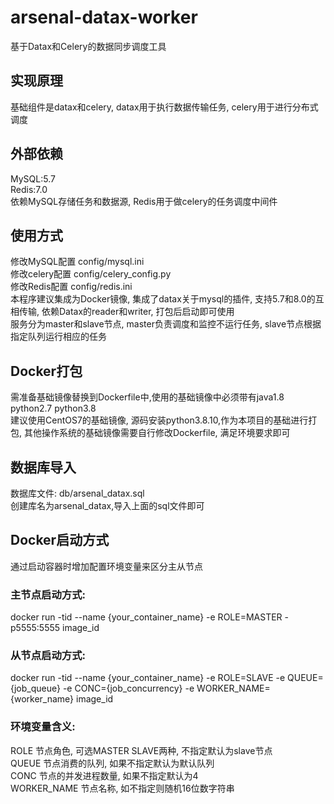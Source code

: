# arsenal-datax-worker
基于Datax和Celery的数据同步调度工具

## 实现原理 
基础组件是datax和celery, datax用于执行数据传输任务, celery用于进行分布式调度

## 外部依赖
MySQL:5.7 \
Redis:7.0 \
依赖MySQL存储任务和数据源, Redis用于做celery的任务调度中间件

## 使用方式
修改MySQL配置 config/mysql.ini \
修改celery配置 config/celery_config.py \
修改Redis配置 config/redis.ini \
本程序建议集成为Docker镜像, 集成了datax关于mysql的插件, 支持5.7和8.0的互相传输, 依赖Datax的reader和writer, 打包后启动即可使用 \
服务分为master和slave节点, master负责调度和监控不运行任务, slave节点根据指定队列运行相应的任务

## Docker打包
需准备基础镜像替换到Dockerfile中,使用的基础镜像中必须带有java1.8 python2.7 python3.8 \
建议使用CentOS7的基础镜像, 源码安装python3.8.10,作为本项目的基础进行打包, 其他操作系统的基础镜像需要自行修改Dockerfile, 满足环境要求即可

## 数据库导入
数据库文件: db/arsenal_datax.sql \
创建库名为arsenal_datax,导入上面的sql文件即可

## Docker启动方式
通过启动容器时增加配置环境变量来区分主从节点

### 主节点启动方式: 
docker run -tid --name {your_container_name} -e ROLE=MASTER -p5555:5555 image_id

### 从节点启动方式: 
docker run -tid --name {your_container_name} -e ROLE=SLAVE -e QUEUE={job_queue} -e CONC={job_concurrency} -e WORKER_NAME={worker_name} image_id

### 环境变量含义: 
ROLE 节点角色, 可选MASTER SLAVE两种, 不指定默认为slave节点 \
QUEUE 节点消费的队列, 如果不指定默认为默认队列 \
CONC 节点的并发进程数量, 如果不指定默认为4 \
WORKER_NAME 节点名称, 如不指定则随机16位数字符串
